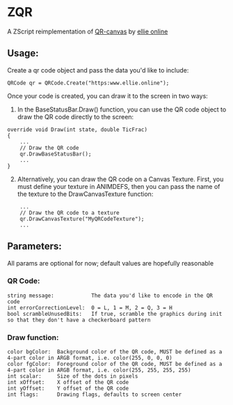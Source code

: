 # ZQR
A ZScript reimplementation of [QR-canvas](https://github.com/asdfgdhtns/QR-canvas) by [ellie online](https://ellie.online)


## Usage:
Create a qr code object and pass the data you'd like to include:

```
QRCode qr = QRCode.Create("https:www.ellie.online");
```

Once your code is created, you can draw it to the screen in two ways:

1. In the BaseStatusBar.Draw() function, you can use the QR code object to draw the QR code directly to the screen:
```
override void Draw(int state, double TicFrac)
{ 
    ...
    // Draw the QR code
    qr.DrawBaseStatusBar();
    ...
}
```

2. Alternatively, you can draw the QR code on a Canvas Texture. First, you must define your texture in ANIMDEFS, then you can pass the name of the texture to the DrawCanvasTexture function:
```
    ...
    // Draw the QR code to a texture
    qr.DrawCanvasTexture("MyQRCodeTexture");
    ...
```


## Parameters:
All params are optional for now; default values are hopefully reasonable
### QR Code:
```
string message:            The data you'd like to encode in the QR code
int errorCorrectionLevel:  0 = L, 1 = M, 2 = Q, 3 = H
bool scrambleUnusedBits:   If true, scramble the graphics during init so that they don't have a checkerboard pattern
```
### Draw function:
```
color bgColor:  Background color of the QR code, MUST be defined as a 4-part color in ARGB format, i.e. color(255, 0, 0, 0)
color fgColor:  Foreground color of the QR code, MUST be defined as a 4-part color in ARGB format, i.e. color(255, 255, 255, 255)
int scalar:     Size of the dots in pixels
int xOffset:    X offset of the QR code
int yOffset:    Y offset of the QR code
int flags:      Drawing flags, defaults to screen center
```
